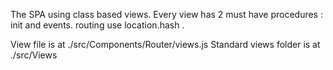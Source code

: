 The SPA using class based views.
Every view has 2 must have procedures : init and events.
routing use location.hash .

View file is at ./src/Components/Router/views.js
Standard views folder is at ./src/Views
